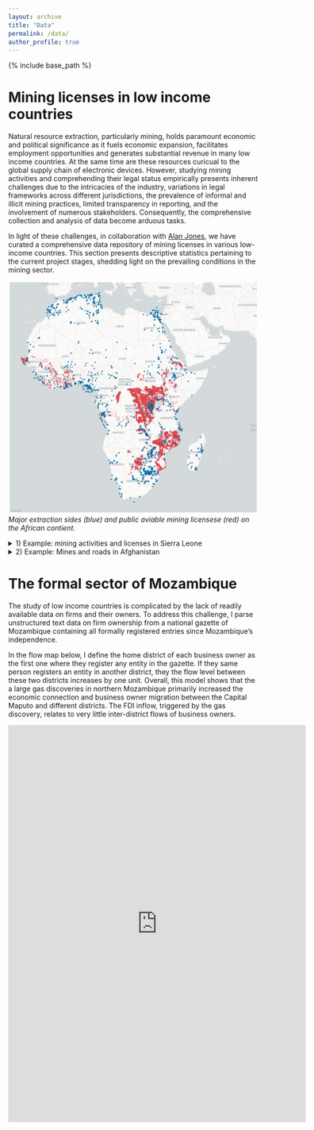 ```yaml
---
layout: archive
title: "Data"
permalink: /data/
author_profile: true
---
```

{% include base_path %}

# Mining licenses in low income countries 
Natural resource extraction, particularly mining, holds paramount economic and political significance as it fuels economic expansion, facilitates employment opportunities and generates substantial revenue  in many low income countries. At the same time are these resources curicual to the global supply chain of electronic devices. However, studying mining activities and comprehending their legal status empirically presents inherent challenges due to the intricacies of the industry, variations in legal frameworks across different jurisdictions, the prevalence of informal and illicit mining practices, limited transparency in reporting, and the involvement of numerous stakeholders. Consequently, the comprehensive collection and analysis of data become arduous tasks.

In light of these challenges, in collaboration with [Alan Jones](https://www.linkedin.com/in/alanksjones/), we have curated a comprehensive data repository of mining licenses in various low-income countries. This section presents descriptive statistics pertaining to the current project stages, shedding light on the prevailing conditions in the mining sector.

![1687158122065](image/data_projects/production_licenses_all.png) *Major extraction sides (blue) and public aviable mining licensese (red) on the African contient.*


<details >
<summary> 1) Example: mining activities and licenses in Sierra Leone </summary>

The following interactiv map zooms in on Sierra Leone and lists details of mining licenses and existing measures of mining activities.

The listed categories include licenses for artisanal miner or small-scale mining (ASM), Exploration and Prospecting licensese as well as Porduction licenseses.

To compare these legel entities to actual mining, the map also plots mining areas defined by [Maus et al. (2020)](https://www.nature.com/articles/s41597-020-00624-w)  and the [United States Geological Survey (USGS)](https://www.usgs.gov/). If you zoom in, you will also see mining areas that are mapped in the [OpenStreetMap (OSM)](https://www.openstreetmap.org/#map=14/-2.0182/29.3634) project.

<iframe src="/files/maps/sle_production_licenses.html" height="600" width="800"> </iframe>

</details>

<details >
<summary> 2) Example: Mines and roads in Afghanistan </summary>

Any group that gains power over a land or territory faces changing requirements as incumbent. While rebel groups can relay on ambush tactics and  capture rents from existing economic activities, incumbents need to carry out their own economic policy or attract foreign capital to finance their rule. Existing research examines rent capture practices by rebel groups and incumbents separately, but does not account for the way rent capture opportunities shift if a rebel group becomes the incumbent. To study this relation, this projects investigates for the case of contemporary Afghanistan how the Taliban shifted their activities since August 2021.

The figure below displayse the road network and awarded mining licenses before and after August 2021


![mines_and_roads_AFG](image/data_projects/mines_and_roads_AFG.png)
</details>



# The formal sector of Mozambique 
The study of low income countries is complicated by the lack of readily available data on firms and their owners. To address this challenge, I parse unstructured text data on firm ownership from a national gazette of Mozambique containing all formally registered entries since Mozambique’s independence.

In the flow map below, I define the home district of each business owner as the first one where they register any entity in the gazette. If they same person registers an entity in another district, they the flow level between these two districts increases by one unit. Overall, this model shows that the a large gas discoveries in northern Mozambique primarily increased the economic connection and business owner migration between the Capital Maputo and different districts. The FDI inflow, triggered by the gas discovery, relates to very little inter-district flows of business owners.

<iframe width="600" height="800" src="https://flowmap.blue/11ZnABzljcOILxtO64k7OcQVoshZ2vVrSM0ma6sq2hPo/embed" frameborder="0" allowfullscreen></iframe>


